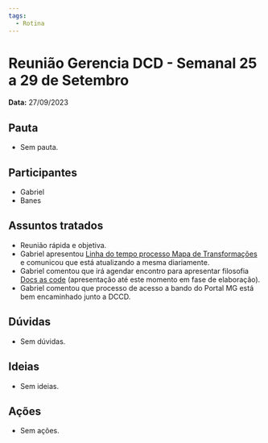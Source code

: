 ```yaml
---
tags:
  - Rotina
---
```


# Reunião Gerencia DCD - Semanal 25 a 29 de Setembro

**Data:** 27/09/2023

## Pauta
- Sem pauta.

## Participantes
- Gabriel
- Banes

## Assuntos tratados
- Reunião rápida e objetiva.
- Gabriel apresentou [Linha do tempo processo Mapa de Transformações](https://suges-mg.github.io/handbook/linha_do_tempo/mapa_transformacao/) e comunicou que está atualizando a mesma diariamente.
- Gabriel comentou que irá agendar encontro para apresentar filosofia [Docs as code](../apresentacoes/20230926_docs_as_code.md) (apresentação até este momento em fase de elaboração).
- Gabriel comentou que processo de acesso a bando do Portal MG está bem encaminhado junto a DCCD.

## Dúvidas
- Sem dúvidas.

## Ideias
- Sem ideias.

## Ações
- Sem ações.
